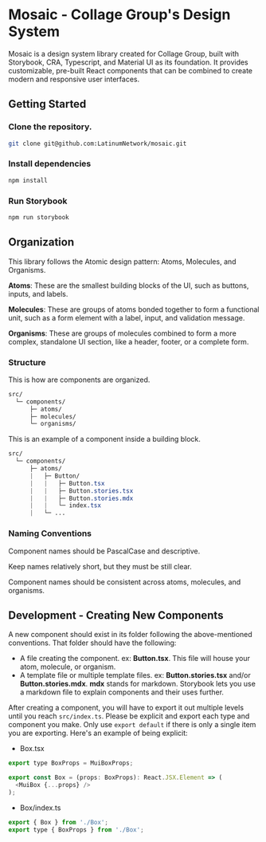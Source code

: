 # Mosaic - Collage Group's Design System

Mosaic is a design system library created for Collage Group, built with Storybook, CRA, Typescript, and Material UI as its foundation. It provides customizable, pre-built React components that can be combined to create modern and responsive user interfaces.

## Getting Started

### Clone the repository.

```bash
git clone git@github.com:LatinumNetwork/mosaic.git
```

### Install dependencies

```bash
npm install
```

### Run Storybook

```bash
npm run storybook
```

## Organization

This library follows the Atomic design pattern: Atoms, Molecules, and Organisms.

**Atoms**: These are the smallest building blocks of the UI, such as buttons, inputs, and labels.

**Molecules**: These are groups of atoms bonded together to form a functional unit, such as a form element with a label, input, and validation message.

**Organisms**: These are groups of molecules combined to form a more complex, standalone UI section, like a header, footer, or a complete form.


### Structure

This is how are components are organized.

```css
src/
  └─ components/
      ├─ atoms/
      ├─ molecules/
      └─ organisms/
```

This is an example of a component inside a building block.

```css
src/
  └─ components/
      ├─ atoms/
      |   ├─ Button/
      |   |   ├─ Button.tsx
      |   |   ├─ Button.stories.tsx
      |   |   ├─ Button.stories.mdx
      |   |   └─ index.tsx
      |   └─ ...

```

### Naming Conventions

Component names should be PascalCase and descriptive.

Keep names relatively short, but they must be still clear.

Component names should be consistent across atoms, molecules, and organisms.

## Development - Creating New Components

A new component should exist in its folder following the above-mentioned conventions. That folder should have the following:

-   A file creating the component. ex: **Button.tsx**. This file will house your atom, molecule, or organism.
-   A template file or multiple template files. ex: **Button.stories.tsx** and/or **Button.stories.mdx**. **mdx** stands for markdown. Storybook lets you use a markdown file to explain components and their uses further.

After creating a component, you will have to export it out multiple levels until you reach `src/index.ts`. Please be explicit and export each type and component you make. Only use `export default` if there is only a single item you are exporting. Here's an example of being explicit:

- Box.tsx
```javascript
export type BoxProps = MuiBoxProps;

export const Box = (props: BoxProps): React.JSX.Element => (
  <MuiBox {...props} />
);
```

- Box/index.ts
```javascript
export { Box } from './Box';
export type { BoxProps } from './Box';
```
